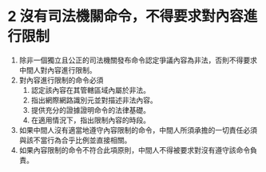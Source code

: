 # 2 沒有司法機關命令，不得要求對內容進行限制

1. 除非一個獨立且公正的司法機關發布命令認定爭議內容為非法，否則不得要求中間人對內容進行限制。
2. 對內容進行限制的命令必須
   1. 認定該內容在其管轄區域內屬於非法。
   2. 指出網際網路識別元並對描述非法內容。
   3. 提供充分的證據證明命令的法律基礎。
   4. 在適用情況下，指出限制內容的時段。
3. 如果中間人沒有適當地遵守內容限制的命令，中間人所須承擔的一切責任必須與該不當行為合乎比例並直接相關。
4. 如果內容限制的命令不符合此項原則，中間人不得被要求對沒有遵守該命令負責。



